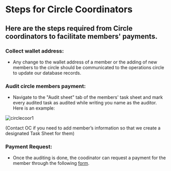 # __Steps for Circle Coordinators__

## __Here are the steps required from Circle coordinators to facilitate members' payments.__

### __Collect wallet address__:

- Any change to the wallet address of a member or the adding of new members to the circle should be communicated to the operations circle to update our database records.

### __Audit circle members payment__:
- Navigate to the "Audit sheet"  tab of the members' task sheet and mark every audited task as audited while writing you name as the auditor. Here is an example:

![circlecoor1](circlecoor1.avif)

(Contact OC if you need to add member’s information so that we create a designated Task Sheet for them)

### __Payment Request__:
- Once the auditing is done, the coodinator can request a payment for the member through the following [form](https://docs.google.com/forms/d/e/1FAIpQLSd-F80D5RC5R_pTvuhihMy8LKdCtZWEl44a5NLe3QAzplJSgg/viewform?usp=dialog).
